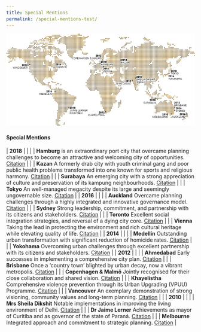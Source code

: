 ```yaml
---
title: Special Mentions
permalink: /special-mentions-test/
---
```


![Special Mentions](/images/laureates/worldmap-special-mentions.jpg/)

#### **Special Mentions**

| **2018** | |
| | **Hamburg** is an extraordinary port city that overcame planning challenges to become an attractive and welcoming city of opportunities. [Citation](/laureates/2018/special-mentions/hamburg/) | 
| | **Kazan** A formerly drab city with youth criminal gang and poor public health problems transformed into one known for sports and religious harmony. [Citation](/laureates/2018/special-mentions/hamburg/) |
| | **Surabaya** An emerging city with a strong appreciation of culture and preservation of its kampung neighbourhoods. [Citation](/laureates/2018/special-mentions/hamburg/) | 
| | **Tokyo** An well-managed megacity despite its large and seemingly ungovernable size. [Citation](/laureates/2018/special-mentions/hamburg/) |
| **2016** | |
| | **Auckland** Overcame planning challenges through a highly integrated and innovative governance model. [Citation](/laureates/2018/special-mentions/hamburg/) |
| | **Sydney** Strong leadership, commitment, and partnership with its citizens and stakeholders. [Citation](/laureates/2018/special-mentions/hamburg/) |
| | **Toronto** Excellent social integration strategies, and reversal of a dying city core. [Citation](/laureates/2018/special-mentions/hamburg/) | 
| | **Vienna** Taking the lead in protecting the environment and rich cultural heritage while elevating quality of life. [Citation](/laureates/2018/special-mentions/hamburg/) | 
| **2014** | |
| | **Medellín** Outstanding urban transformation with significant reduction of homicide rates. [Citation](/laureates/2018/special-mentions/hamburg/) | 
| | **Yokohama** Overcoming urban challenges through excellent partnership with its citizens and stakeholders. [Citation](/laureates/2018/special-mentions/hamburg/) | 
| **2012** | |
| | **Ahmedabad** Early successes in implementing a comprehensive city plan. [Citation](/laureates/2018/special-mentions/hamburg/) | 
| | **Brisbane** Once a ‘country town’ blighted by urban decay, now a vibrant metropolis. [Citation](/laureates/2018/special-mentions/hamburg/) | 
| | **Copenhagen & Malmö** Jointly recognised for their close collaboration and shared vision. [Citation](/laureates/2018/special-mentions/hamburg/) | 
| | **Khayelistha** Comprehensive violence prevention through its Urban Upgrading (VPUU) Programme. [Citation](/laureates/2018/special-mentions/hamburg/) | 
| | **Vancouver** An exemplary demonstration of strong visioning, community values and long-term planning. [Citation](/laureates/2018/special-mentions/hamburg/) | 
| | **2010** | |
| | **Mrs Sheila Dikshit** Notable implementations in improving the living environment of Delhi. [Citation](/laureates/2018/special-mentions/hamburg/) | 
| | **Dr Jaime Lerner** Achievements as mayor of Curitiba and as governor of the state of Paraná. [Citation](/laureates/2018/special-mentions/hamburg/) | 
| | **Melbourne** Integrated approach and commitment to strategic planning. [Citation](/laureates/2018/special-mentions/hamburg/) | 
